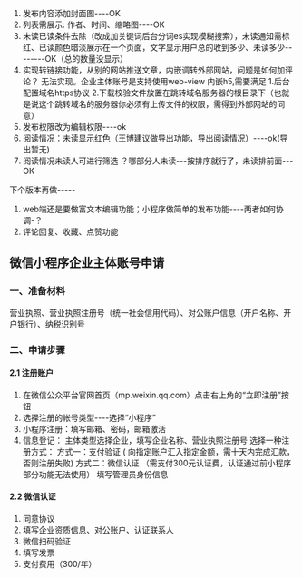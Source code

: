 1. 发布内容添加封面图----OK
2. 列表需展示: 作者、时间、缩略图----OK
3. 未读已读条件去除（改成加关键词后台分词es实现模糊搜索），未读通知需标红、已读颜色暗淡展示在一个页面，文字显示用户总的收到多少、未读多少--------OK（总的数量没显示）
4. 实现转链接功能，从别的网站推送文章，内嵌调转外部网站，问题是如何加评论？
	无法实现。企业主体账号是支持使用web-view 内嵌h5,需要满足 1.后台配置域名https协议 2.下载校验文件放置在跳转域名服务器的根目录下（也就是说这个跳转域名的服务器你必须有上传文件的权限，需得到外部网站的同意）
5. 发布权限改为编辑权限----ok
6. 阅读情况：未读显示红色（王博建议做导出功能，导出阅读情况）----ok(导出暂无)
7. 阅读情况未读人可进行筛选 ？哪部分人未读---按排序就行了，未读排前面---OK


下个版本再做-----
1. web端还是要做富文本编辑功能；小程序做简单的发布功能----两者如何协调-？
2. 评论回复、收藏、点赞功能





## 微信小程序企业主体账号申请
### 一、准备材料
营业执照、营业执照注册号（统一社会信用代码）、对公账户信息（开户名称、开户银行）、纳税识别号

### 二、申请步骤

#### 2.1 注册账户
1. 在微信公众平台官网首页（mp.weixin.qq.com）点击右上角的“立即注册”按钮
2. 选择注册的帐号类型----选择“小程序”
3. 小程序注册：填写邮箱、密码，邮箱激活
5. 信息登记：
	主体类型选择企业，填写企业名称、营业执照注册号
	选择一种注册方式：
		方式一：支付验证 ( 向指定账户汇入指定金额，需十天内完成汇款，否则注册失败)
		方式二：微信认证 （需支付300元认证费，认证通过前小程序部分功能无法使用）
	填写管理员身份信息

#### 2.2 微信认证
1. 同意协议 
2. 填写企业资质信息、对公账户、认证联系人
3. 微信扫码验证
4. 填写发票
5. 支付费用（300/年）
